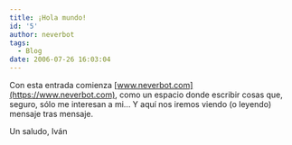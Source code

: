 ```yaml
---
title: ¡Hola mundo!
id: '5'
author: neverbot
tags:
  - Blog
date: 2006-07-26 16:03:04
---
```


Con esta entrada comienza [www.neverbot.com](https://www.neverbot.com), como un espacio donde escribir cosas que, seguro, sólo me interesan a mi... Y aquí nos iremos viendo (o leyendo) mensaje tras mensaje.

Un saludo, 
  Iván
